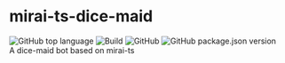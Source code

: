 # mirai-ts-dice-maid
![GitHub top language](https://img.shields.io/github/languages/top/Samarium150/mirai-ts-dice-maid)
![Build](https://github.com/Samarium150/mirai-ts-dice-maid/actions/workflows/CD.yml/badge.svg)
![GitHub](https://img.shields.io/github/license/Samarium150/mirai-ts-dice-maid)
![GitHub package.json version](https://img.shields.io/github/package-json/v/Samarium150/mirai-ts-dice-maid)
<br>
A dice-maid bot based on mirai-ts
